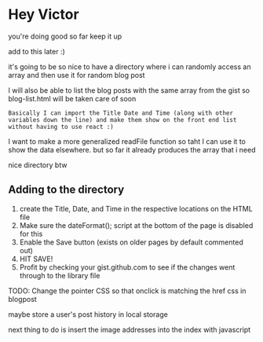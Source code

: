 # Hey Victor

you're doing good so far keep it up 

add to this later :)

it's going to be so nice to have a directory where i can randomly access an array and then use it for random blog post 

I will also be able to list the blog posts with the same array from the gist so blog-list.html will be taken care of soon

    Basically I can import the Title Date and Time (along with other variables down the line) and make them show on the front end list without having to use react :)

I want to make a more generalized readFile function so taht I can use it to show the data elsewhere. but so far it already produces the array that i need

nice directory btw

## Adding to the directory

1. create the Title, Date, and Time in the respective locations on the HTML file
2. Make sure the dateFormat(); script at the bottom of the page is disabled for this
3. Enable the Save button (exists on older pages by default commented out)
4. HIT SAVE!
5. Profit by checking your gist.github.com to see if the changes went through to the library file

TODO: Change the pointer CSS so that onclick is matching the href css in blogpost

maybe store a user's post history in local storage

next thing to do is insert the image addresses into the index with javascript